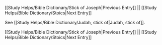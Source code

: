[[Study Helps/Bible Dictionary/Stick of Joseph|Previous Entry]]  ||  [[Study Helps/Bible Dictionary/Stoics|Next Entry]]

 See [[Study Helps/Bible Dictionary/Judah, stick of|Judah, stick of]].

[[Study Helps/Bible Dictionary/Stick of Joseph|Previous Entry]]  ||  [[Study Helps/Bible Dictionary/Stoics|Next Entry]]